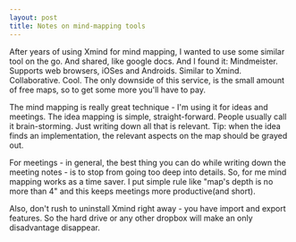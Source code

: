 ```yaml
---
layout: post
title: Notes on mind-mapping tools
---
```

After years of using Xmind for mind mapping, I wanted to use some similar tool on the go. And shared, like google docs. And I found it: Mindmeister. Supports web browsers, iOSes and Androids. Similar to Xmind. Collaborative. Cool. The only downside of this service, is the small amount of free maps, so to get some more you'll have to pay. 

The mind mapping is really great technique - I'm using it for ideas and meetings. The idea mapping is simple, straight-forward. People usually call it brain-storming. Just writing down all that is relevant. Tip: when the idea finds an implementation, the relevant aspects on the map should be grayed out. 

For meetings - in general, the best thing you can do while writing down the meeting notes - is to stop from going too deep into details. So, for me mind mapping works as a time saver. I put simple rule like "map's depth is no more than 4" and this keeps meetings more productive(and short).

Also, don't rush to uninstall Xmind right away - you have import and export features. So the hard drive or any other dropbox will make an only disadvantage disappear. 
